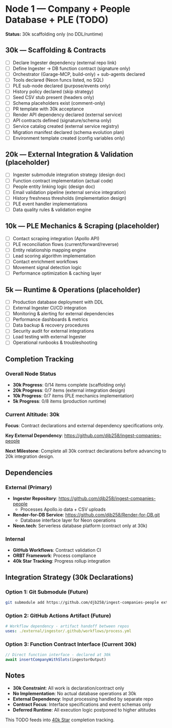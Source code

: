 <!--
─────────────────────────────────────────────
📁 CTB Classification Metadata
─────────────────────────────────────────────
CTB Branch: sys/nodes
Barton ID: 04.04.22
Unique ID: CTB-AF095AE8
Blueprint Hash:
Last Updated: 2025-10-23
Enforcement: None
─────────────────────────────────────────────
-->

# Node 1 — Company + People Database + PLE (TODO)

**Status:** 30k scaffolding only (no DDL/runtime)

## 30k — Scaffolding & Contracts

- [ ] Declare Ingester dependency (external repo link)
- [ ] Define Ingester → DB function contract (signature only)
- [ ] Orchestrator (Garage-MCP, build-only) + sub-agents declared
- [ ] Tools declared (Neon funcs listed, no SQL)
- [ ] PLE sub-node declared (purpose/events only)
- [ ] History policy declared (skip strategy)
- [ ] Seed CSV stub present (headers only)
- [ ] Schema placeholders exist (comment-only)
- [ ] PR template with 30k acceptance
- [ ] Render API dependency declared (external service)
- [ ] API contracts defined (signature/schema only)
- [ ] Service catalog created (external service registry)
- [ ] Migration manifest declared (schema evolution plan)
- [ ] Environment template created (config variables only)

## 20k — External Integration & Validation (placeholder)

- [ ] Ingester submodule integration strategy (design doc)
- [ ] Function contract implementation (actual code)
- [ ] People entity linking logic (design doc)
- [ ] Email validation pipeline (external service integration)
- [ ] History freshness thresholds (implementation design)
- [ ] PLE event handler implementations
- [ ] Data quality rules & validation engine

## 10k — PLE Mechanics & Scraping (placeholder)

- [ ] Contact scraping integration (Apollo API)
- [ ] PLE reconciliation flows (current/forward/reverse)
- [ ] Entity relationship mapping engine
- [ ] Lead scoring algorithm implementation
- [ ] Contact enrichment workflows
- [ ] Movement signal detection logic
- [ ] Performance optimization & caching layer

## 5k — Runtime & Operations (placeholder)

- [ ] Production database deployment with DDL
- [ ] External Ingester CI/CD integration
- [ ] Monitoring & alerting for external dependencies
- [ ] Performance dashboards & metrics
- [ ] Data backup & recovery procedures
- [ ] Security audit for external integrations
- [ ] Load testing with external Ingester
- [ ] Operational runbooks & troubleshooting

## Completion Tracking

### Overall Node Status
- **30k Progress**: 0/14 items complete (scaffolding only)
- **20k Progress**: 0/7 items (external integration design)
- **10k Progress**: 0/7 items (PLE mechanics implementation)
- **5k Progress**: 0/8 items (production runtime)

### Current Altitude: 30k
**Focus**: Contract declarations and external dependency specifications only.

**Key External Dependency**: https://github.com/djb258/ingest-companies-people

**Next Milestone**: Complete all 30k contract declarations before advancing to 20k integration design.

## Dependencies

### External (Primary)
- **Ingester Repository**: https://github.com/djb258/ingest-companies-people
  - Processes Apollo.io data + CSV uploads
- **Render-for-DB Service**: https://github.com/djb258/Render-for-DB.git
  - Database interface layer for Neon operations
- **Neon.tech**: Serverless database platform (contract only at 30k)

### Internal
- **GitHub Workflows**: Contract validation CI
- **ORBT Framework**: Process compliance
- **40k Star Tracking**: Progress rollup integration

## Integration Strategy (30k Declarations)

### Option 1: Git Submodule (Future)
```bash
git submodule add https://github.com/djb258/ingest-companies-people external/ingestor
```

### Option 2: GitHub Actions Artifact (Future)
```yaml
# Workflow dependency - artifact handoff between repos
uses: ./external/ingestor/.github/workflows/process.yml
```

### Option 3: Function Contract Interface (Current 30k)
```typescript
// Direct function interface - declared at 30k
await insertCompanyWithSlots(ingestorOutput)
```

## Notes

- **30k Constraint**: All work is declaration/contract only
- **No Implementation**: No actual database operations at 30k
- **External Dependency**: Input processing handled by separate repo
- **Contract Focus**: Interface specifications and event schemas only
- **Deferred Runtime**: All execution logic postponed to higher altitudes

This TODO feeds into [40k Star](../../docs/40k_star.md) completion tracking.